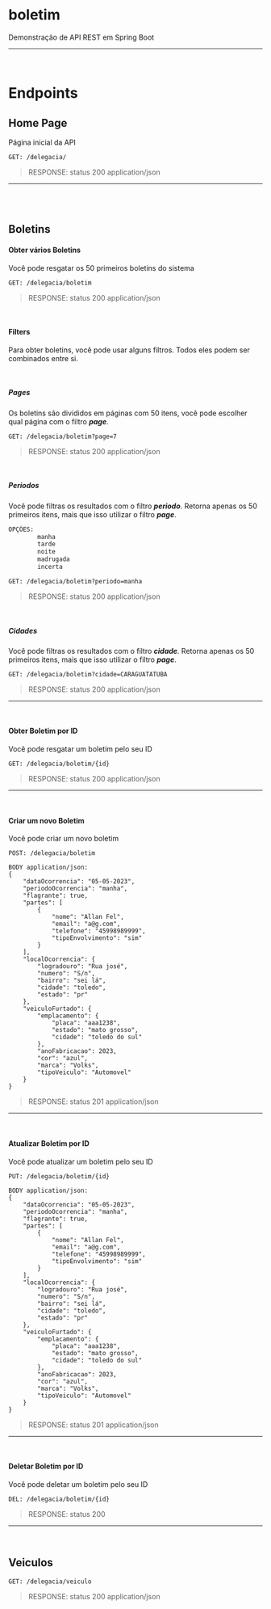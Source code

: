 # boletim

Demonstração de API REST em Spring Boot
<hr>
<br>

# Endpoints

## Home Page
Página inicial da API
```
GET: /delegacia/
```
> RESPONSE: status 200 application/json

<hr>
<br>
<br>

## Boletins
#### Obter vários Boletins
Você pode resgatar os 50 primeiros boletins do sistema

```
GET: /delegacia/boletim
```
> RESPONSE: status 200 application/json

<br>

#### Filters
Para obter boletins, você pode usar alguns filtros. Todos eles podem ser combinados entre si.

<br>

##### Pages
Os boletins são divididos em páginas com 50 itens, você pode escolher qual página com o filtro __*page*__.
```
GET: /delegacia/boletim?page=7
```
> RESPONSE: status 200 application/json

<br>

##### Periodos
Você pode filtras os resultados com o filtro __*periodo*__.
Retorna apenas os 50 primeiros itens, mais que isso utilizar o filtro __*page*__.

```sh
OPÇÔES:
        manha
        tarde
        noite
        madrugada
        incerta
```
```
GET: /delegacia/boletim?periodo=manha
```
> RESPONSE: status 200 application/json

<br>

##### Cidades
Você pode filtras os resultados com o filtro __*cidade*__.
Retorna apenas os 50 primeiros itens, mais que isso utilizar o filtro __*page*__.

```
GET: /delegacia/boletim?cidade=CARAGUATATUBA
```
> RESPONSE: status 200 application/json
<hr>
<br>

#### Obter Boletim por ID
Você pode resgatar um boletim pelo seu ID

```
GET: /delegacia/boletim/{id}
```
> RESPONSE: status 200 application/json

<hr>
<br>

#### Criar um novo Boletim
Você pode criar um novo boletim

```
POST: /delegacia/boletim
```

```
BODY application/json:
{
    "dataOcorrencia": "05-05-2023",
    "periodoOcorrencia": "manha",
    "flagrante": true,
    "partes": [
        {
            "nome": "Allan Fel",
            "email": "a@g.com",
            "telefone": "45998989999",
            "tipoEnvolvimento": "sim"
        }
    ],
    "localOcorrencia": {
        "logradouro": "Rua josé",
        "numero": "S/n",
        "bairro": "sei lá",
        "cidade": "toledo",
        "estado": "pr"
    },
    "veiculoFurtado": {
        "emplacamento": {
            "placa": "aaa1238",
            "estado": "mato grosso",
            "cidade": "toledo do sul"
        },
        "anoFabricacao": 2023,
        "cor": "azul",
        "marca": "Volks",
        "tipoVeiculo": "Automovel"
    }
}
```
> RESPONSE: status 201 application/json

<hr>
<br>


#### Atualizar Boletim por ID
Você pode atualizar um boletim pelo seu ID

```
PUT: /delegacia/boletim/{id}
```

```
BODY application/json:
{
    "dataOcorrencia": "05-05-2023",
    "periodoOcorrencia": "manha",
    "flagrante": true,
    "partes": [
        {
            "nome": "Allan Fel",
            "email": "a@g.com",
            "telefone": "45998989999",
            "tipoEnvolvimento": "sim"
        }
    ],
    "localOcorrencia": {
        "logradouro": "Rua josé",
        "numero": "S/n",
        "bairro": "sei lá",
        "cidade": "toledo",
        "estado": "pr"
    },
    "veiculoFurtado": {
        "emplacamento": {
            "placa": "aaa1238",
            "estado": "mato grosso",
            "cidade": "toledo do sul"
        },
        "anoFabricacao": 2023,
        "cor": "azul",
        "marca": "Volks",
        "tipoVeiculo": "Automovel"
    }
}
```
> RESPONSE: status 201 application/json

<hr>
<br>

#### Deletar Boletim por ID
Você pode deletar um boletim pelo seu ID

```
DEL: /delegacia/boletim/{id}
```
> RESPONSE: status 200

<hr>
<br>

## Veiculos
```
GET: /delegacia/veiculo
```
> RESPONSE: status 200 application/json
